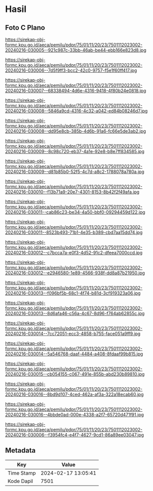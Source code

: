 # Hasil

## Foto C Plano

https://sirekap-obj-formc.kpu.go.id/aeca/pemilu/pdpr/75/01/11/20/23/7501112023002-20240216-030005--921c987c-33bb-46ab-be44-ebb166e823d8.jpg

https://sirekap-obj-formc.kpu.go.id/aeca/pemilu/pdpr/75/01/11/20/23/7501112023002-20240216-030006--7d5f9ff3-bcc2-42c0-9757-f5e1f60ff417.jpg

https://sirekap-obj-formc.kpu.go.id/aeca/pemilu/pdpr/75/01/11/20/23/7501112023002-20240216-030007--68338494-4d6e-4316-9418-4f80b24e0818.jpg

https://sirekap-obj-formc.kpu.go.id/aeca/pemilu/pdpr/75/01/11/20/23/7501112023002-20240216-030008--5846a9cd-4316-4c32-a042-ed84b08246d7.jpg

https://sirekap-obj-formc.kpu.go.id/aeca/pemilu/pdpr/75/01/11/20/23/7501112023002-20240216-030008--dd95e8cb-385b-4d6b-91a6-fc66e5de3ab2.jpg

https://sirekap-obj-formc.kpu.go.id/aeca/pemilu/pdpr/75/01/11/20/23/7501112023002-20240216-030009--8c98c720-eb37-4a1e-92e8-b8e7ff834585.jpg

https://sirekap-obj-formc.kpu.go.id/aeca/pemilu/pdpr/75/01/11/20/23/7501112023002-20240216-030009--d81b85b0-52f5-4c7d-a8c2-1788078a780a.jpg

https://sirekap-obj-formc.kpu.go.id/aeca/pemilu/pdpr/75/01/11/20/23/7501112023002-20240216-030010--f13b71a9-20e7-4301-8153-8b42f2f49afa.jpg

https://sirekap-obj-formc.kpu.go.id/aeca/pemilu/pdpr/75/01/11/20/23/7501112023002-20240216-030011--cab86c23-be34-4a50-bbf0-09294459d122.jpg

https://sirekap-obj-formc.kpu.go.id/aeca/pemilu/pdpr/75/01/11/20/23/7501112023002-20240216-030011--8523b493-71b1-4e35-b389-cbd7aa15dd74.jpg

https://sirekap-obj-formc.kpu.go.id/aeca/pemilu/pdpr/75/01/11/20/23/7501112023002-20240216-030012--c7bcca7a-e0f3-4d52-91c2-dfeea7000ccd.jpg

https://sirekap-obj-formc.kpu.go.id/aeca/pemilu/pdpr/75/01/11/20/23/7501112023002-20240216-030012--e2946580-1e89-4566-938f-dd8a87b21950.jpg

https://sirekap-obj-formc.kpu.go.id/aeca/pemilu/pdpr/75/01/11/20/23/7501112023002-20240216-030013--f096bf5b-68c1-4f74-b81d-3cf919323a06.jpg

https://sirekap-obj-formc.kpu.go.id/aeca/pemilu/pdpr/75/01/11/20/23/7501112023002-20240216-030013--8d6afa46-c56a-4c67-8d96-f764ab62855c.jpg

https://sirekap-obj-formc.kpu.go.id/aeca/pemilu/pdpr/75/01/11/20/23/7501112023002-20240216-030014--7cc72051-ecc3-4858-b755-face051a9ff9.jpg

https://sirekap-obj-formc.kpu.go.id/aeca/pemilu/pdpr/75/01/11/20/23/7501112023002-20240216-030014--5a546768-daaf-4484-a408-8fdaaf99b815.jpg

https://sirekap-obj-formc.kpu.go.id/aeca/pemilu/pdpr/75/01/11/20/23/7501112023002-20240216-030015--cb054155-c067-491e-855b-abd230b89810.jpg

https://sirekap-obj-formc.kpu.go.id/aeca/pemilu/pdpr/75/01/11/20/23/7501112023002-20240216-030016--8bd9d107-4ced-462a-af3a-322a18ecab60.jpg

https://sirekap-obj-formc.kpu.go.id/aeca/pemilu/pdpr/75/01/11/20/23/7501112023002-20240216-030016--4bbde0ad-000e-4338-a2f7-65720d471f91.jpg

https://sirekap-obj-formc.kpu.go.id/aeca/pemilu/pdpr/75/01/11/20/23/7501112023002-20240216-030006--f3954fc4-e4f7-4627-9cd1-86a89ee03047.jpg


## Metadata

| Key        | Value               |
| ---------- | ------------------- |
| Time Stamp | 2024-02-17 13:05:41 |
| Kode Dapil | 7501                |



